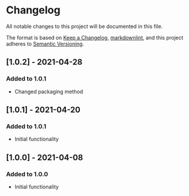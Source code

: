 # Changelog

All notable changes to this project will be documented in this file.

The format is based on [Keep a Changelog](https://keepachangelog.com/en/1.0.0/),
[markdownlint](https://dlaa.me/markdownlint/),
and this project adheres to [Semantic Versioning](https://semver.org/spec/v2.0.0.html).

## [1.0.2] - 2021-04-28

### Added to 1.0.1

- Changed packaging method

## [1.0.1] - 2021-04-20

### Added to 1.0.1

- Initial functionality

## [1.0.0] - 2021-04-08

### Added to 1.0.0

- Initial functionality
